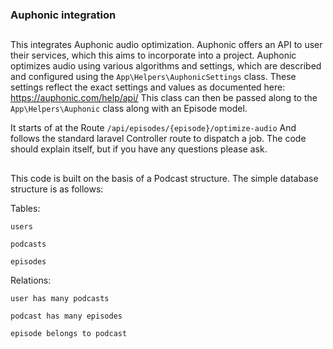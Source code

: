 <p align="center"><h3>Auphonic integration</h3></p>

##
This integrates Auphonic audio optimization. Auphonic offers an API to user their services, which this aims to incorporate into a project. Auphonic optimizes audio using various algorithms and settings, which are described and configured using the `App\Helpers\AuphonicSettings` class. These settings reflect the exact settings and values as documented here: https://auphonic.com/help/api/ This class can then be passed along to the `App\Helpers\Auphonic` class along with an Episode model.

It starts of at the Route `/api/episodes/{episode}/optimize-audio` And follows the standard laravel Controller route to dispatch a job. The code should explain itself, but if you have any questions please ask.

##
This code is built on the basis of a Podcast structure. The simple database structure is as follows:

Tables:

`users`

`podcasts`

`episodes`

Relations:

`user has many podcasts`

`podcast has many episodes`

`episode belongs to podcast`
